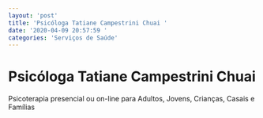 ```yaml
---
layout: 'post'
title: 'Psicóloga Tatiane Campestrini Chuai '
date: '2020-04-09 20:57:59 '
categories: 'Serviços de Saúde'
---
```


# Psicóloga Tatiane Campestrini Chuai 

Psicoterapia presencial ou on-line para Adultos, Jovens, Crianças, Casais e Famílias 
